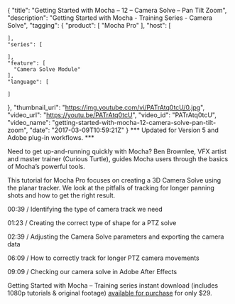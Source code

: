 {
  "title": "Getting Started with Mocha – 12 – Camera Solve – Pan Tilt Zoom",
  "description": "Getting Started with Mocha - Training Series - Camera Solve",
  "tagging": {
    "product": [
      "Mocha Pro"
    ],
    "host": [

    ],
    "series": [

    ],
    "feature": [
      "Camera Solve Module"
    ],
    "language": [

    ]
  },
  "thumbnail_url": "https://img.youtube.com/vi/PATrAtq0tcU/0.jpg",
  "video_url": "https://youtu.be/PATrAtq0tcU",
  "video_id": "PATrAtq0tcU",
  "video_name": "getting-started-with-mocha-12-camera-solve-pan-tilt-zoom",
  "date": "2017-03-09T10:59:21Z"
}
\*\*\* Updated for Version 5 and Adobe plug-in workflows. \*\*\*

Need to get up-and-running quickly with Mocha? Ben Brownlee, VFX artist and master trainer (Curious Turtle), guides Mocha users through the basics of Mocha’s powerful tools.

This tutorial for Mocha Pro focuses on creating a 3D Camera Solve using the planar tracker. We look at the pitfalls of tracking for longer panning shots and how to get the right result.

00:39 / Identifying the type of camera track we need

01:23 / Creating the correct type of shape for a PTZ solve

02:39 / Adjusting the Camera Solve parameters and exporting the camera data

06:09 / How to correctly track for longer PTZ camera movements

09:09 / Checking our camera solve in Adobe After Effects

Getting Started with Mocha – Training series instant download (includes 1080p tutorials & original footage) [available for purchase]() for only $29.
